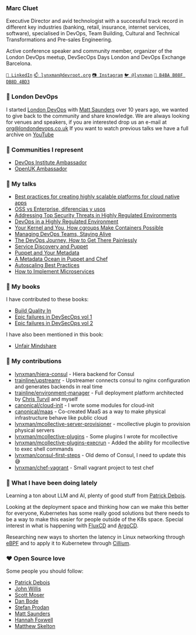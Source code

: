### Marc Cluet

Executive Director and avid technologist with a successful track record in different key industries (banking, retail, insurance, internet services, software), specialised in DevOps, Team Building, Cultural and Technical Transformations and Pre-sales Engineering.

Active conference speaker and community member, organizer of the London DevOps meetup, DevSecOps Days London and DevOps Exchange Barcelona.

[`💼 LinkedIn`](https://www.linkedin.com/in/marccluet/)
[`📫 lynxman@devroot.org`](mailto:lynxman@devroot.org)
[`📷 Instagram`](https://instagram.com/mcluetphoto/)
[`🐦 @lynxman`](https://twitter.com/lynxman)
[`🔑 B4BA B08F DB8D 4BD3`](https://keybase.io/lynxman/pgp_keys.asc)

### 📣 London DevOps

I started [London DevOps](https://www.meetup.com/London-DevOps/) with [Matt Saunders](https://github.com/cm6051) over 10 years ago, we wanted to give back to the community and share knowledge.
We are always looking for venues and speakers, if you are interested drop us an e-mail at [org@londondevops.co.uk](mailto:org@londondevops.co.uk)
If you want to watch previous talks we have a full archive on [YouTube](https://www.youtube.com/@LondonDevOps)

### 🎉 Communities I represent

- [DevOps Institute Ambassador](https://www.devopsinstitute.com/about-us/ambassadors/)
- [OpenUK Ambassador](https://openuk.uk/ambassadors/)
  
### 🎤 My talks

- [Best practices for creating highly scalable platforms for cloud native apps](https://humanitec.com/events/best-practices-for-creating-highly-scalable-platforms-for-cloud-native-apps)
- [OSS vs Enterprise, diferencias y usos](https://www.youtube.com/watch?v=pGdjqTJmgGI)
- [Addressing Top Security Threats in Highly Regulated Environments](https://www.youtube.com/watch?v=BI-Znl-sHeI)
- [DevOps in a Highly Regulated Environment](https://youtu.be/n3KuP7QnMfA?si=dWrS1-UJ0dmTfUag&t=323)
- [Your Kernel and You, How cgroups Make Containers Possible](https://www.youtube.com/watch?v=XFm63mwr82U)
- [Managing DevOps Teams, Staying Alive](https://www.youtube.com/watch?v=k0WBtP8QXG4)
- [The DevOps Journey, How to Get There Painlessly](https://www.youtube.com/watch?v=gmBobse_pOo)
- [Service Discovery and Puppet](https://www.youtube.com/watch?v=jnP2qdkZ-2Q)
- [Puppet and Your Metadata](https://www.youtube.com/watch?v=BQdjcLE1eS8)
- [A Metadata Ocean in Puppet and Chef](https://www.youtube.com/watch?v=AZu4992egvY)
- [Autoscaling Best Practices](https://www.youtube.com/watch?v=VWw6K7ZsqVU)
- [How to Implement Microservices](https://www.youtube.com/watch?v=bcpCn1wGe-g)

### 📖 My books

I have contributed to these books:

- [Build Quality In](https://confluxbooks.com/books/build-quality-in)
- [Epic failures in DevSecOps vol 1](https://cdn2.hubspot.net/hubfs/4132678/DevSecOps%20Days%20-%20Events/Epic%20Failures%20-%20Volume%201.pdf)
- [Epic failures in DevSecOps vol 2](https://www.amazon.co.uk/Epic-Failures-2-Compliments-Sonatype/dp/B0849RWX9Y/)

I have also been mentioned in this book:

- [Unfair Mindshare](https://unfairmindshare.com/book)

### 🔭 My contributions

- [lynxman/hiera-consul](https://github.com/lynxman/hiera-consul) - Hiera backend for Consul
- [trainline/upstreamr](https://github.com/trainline/upstreamr) - Upstreamer connects consul to nginx configuration and generates backends in real time
- [trainline/environment-manager](https://github.com/trainline/environment-manager) - Full deployment platform architected by [Chris Turvil](https://github.com/ChrisTurvil) and myself
- [canonical/cloud-init](https://github.com/canonical/cloud-init) - I wrote some modules for cloud-init
- [canonical/maas](https://github.com/canonical/maas) - Co-created MaaS as a way to make physical infrastructure behave like public cloud
- [lynxman/mcollective-server-provisioner](https://github.com/lynxman/mcollective-server-provisioner) - mcollective plugin to provision physical servers
- [lynxman/mcollective-plugins](https://github.com/lynxman/mcollective-plugins) - Some plugins I wrote for mcollective
- [lynxman/mcollective-plugins-execrun](https://github.com/lynxman/mcollective-plugins-execrun) - Added the ability for mcollective to exec shell commands
- [lynxman/consul-first-steps](https://github.com/lynxman/consul-first-steps) - Old demo of Consul, I need to update this 😅
- [lynxman/chef-vagrant](https://github.com/lynxman/chef-vagrant) - Small vagrant project to test chef

### 🦾 What I have been doing lately

Learning a ton about LLM and AI, plenty of good stuff from [Patrick Debois](https://github.com/jedi4ever).

Looking at the deployment space and thinking how can we make this better for everyone, Kubernetes has some really good solutions but there needs to be a way to make this easier for people outside of the K8s space. Special interest in what is happening with [FluxCD](https://github.com/fluxcd/flux2) and [ArgoCD](https://github.com/argoproj/argo-cd).

Researching new ways to shorten the latency in Linux networking through [eBPF](https://ebpf.io/) and to apply it to Kubernetew through [Cillium](https://github.com/cilium/cilium).

### ❤️ Open Source love

Some people you should follow:

- [Patrick Debois](https://github.com/jedi4ever)
- [John Willis](https://github.com/botchagalupe)
- [Scott Moser](https://github.com/smoser)
- [Dan Bode](https://github.com/bodepd)
- [Stefan Prodan](https://github.com/stefanprodan)
- [Matt Saunders](https://github.com/cm6051)
- [Hannah Foxwell](https://github.com/hannahfoxwell)
- [Matthew Skelton](https://github.com/matthewskelton)
